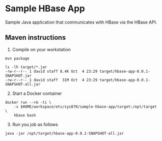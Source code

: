 # Sample HBase App
Sample Java application that communicates with HBase via the HBase API.


## Maven instructions 

1) Compile on your workstation
```
mvn package
 
ls -lh target/*.jar
-rw-r--r-- 1 david staff 8.4K Oct  4 23:29 target/hbase-app-0.0.1-SNAPSHOT.jar
-rw-r--r-- 1 david staff  31M Oct  4 23:29 target/hbase-app-0.0.1-SNAPSHOT-all.jar
```

2) Start a Docker container
```
docker run --rm -ti \
	-v $HOME/workspace/ets/sys870/sample-hbase-app/target:/opt/target \
	hbase bash
```

3) Run you job as follows
```
java -jar /opt/target/hbase-app-0.0.1-SNAPSHOT-all.jar
```


